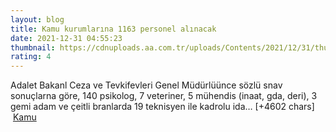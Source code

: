 ```yaml
--- 
layout: blog
title: Kamu kurumlarına 1163 personel alınacak
date: 2021-12-31 04:55:23
thumbnail: https://cdnuploads.aa.com.tr/uploads/Contents/2021/12/31/thumbs_b_c_8e9bab4113f86fe00b3b172d773496c9.jpg
rating: 4
---
```

Adalet Bakanl Ceza ve Tevkifevleri Genel Müdürlüünce sözlü snav sonuçlarna göre, 140 psikolog, 7 veteriner, 5 mühendis (inaat, gda, deri), 3 gemi adam ve çeitli branlarda 19 teknisyen ile kadrolu ida… [+4602 chars]</br>&nbsp;<a href="">Kamu</a>